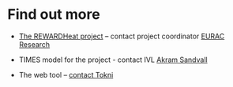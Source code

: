 # Find out more

- [The REWARDHeat project](https://www.rewardheat.eu/en/home) – contact project coordinator [EURAC Research](mailto:info@rewardheat.eu)

- TIMES model for the project - contact IVL [Akram Sandvall](mailto:akram.sandvall@ivl.se)

- The web tool – [contact Tokni](https://www.tokni.com)

